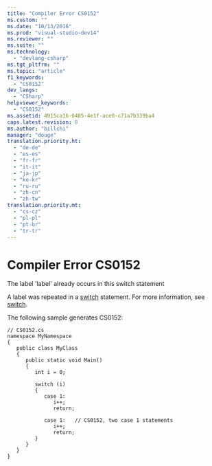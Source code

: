 ```yaml
---
title: "Compiler Error CS0152"
ms.custom: ""
ms.date: "10/13/2016"
ms.prod: "visual-studio-dev14"
ms.reviewer: ""
ms.suite: ""
ms.technology: 
  - "devlang-csharp"
ms.tgt_pltfrm: ""
ms.topic: "article"
f1_keywords: 
  - "CS0152"
dev_langs: 
  - "CSharp"
helpviewer_keywords: 
  - "CS0152"
ms.assetid: 4915ca16-6485-4e1f-ace0-c71a7b339ba4
caps.latest.revision: 8
ms.author: "billchi"
manager: "douge"
translation.priority.ht: 
  - "de-de"
  - "es-es"
  - "fr-fr"
  - "it-it"
  - "ja-jp"
  - "ko-kr"
  - "ru-ru"
  - "zh-cn"
  - "zh-tw"
translation.priority.mt: 
  - "cs-cz"
  - "pl-pl"
  - "pt-br"
  - "tr-tr"
---
```

# Compiler Error CS0152
The label 'label' already occurs in this switch statement  
  
 A label was repeated in a [switch](../Topic/switch%20\(C%23%20Reference\).md) statement. For more information, see [switch](../Topic/switch%20\(C%23%20Reference\).md).  
  
 The following sample generates CS0152:  
  
```  
// CS0152.cs  
namespace MyNamespace  
{  
   public class MyClass  
   {  
      public static void Main()  
      {  
         int i = 0;  
  
         switch (i)  
         {  
            case 1:  
               i++;  
               return;  
  
            case 1:   // CS0152, two case 1 statements  
               i++;  
               return;  
         }  
      }  
   }  
}  
```
